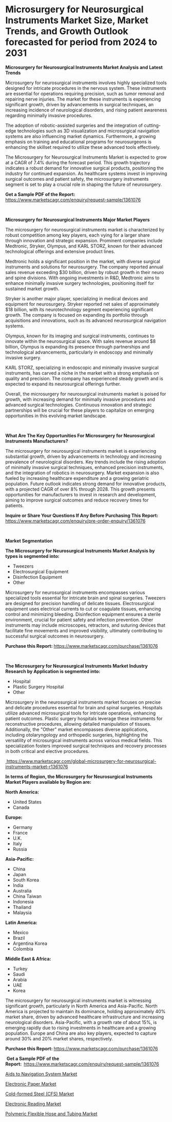 <p><h1>Microsurgery for Neurosurgical Instruments Market Size, Market Trends, and Growth Outlook forecasted for period from 2024 to 2031</h1></p><p><strong>Microsurgery for Neurosurgical Instruments Market Analysis and Latest Trends</strong></p>
<p><p>Microsurgery for neurosurgical instruments involves highly specialized tools designed for intricate procedures in the nervous system. These instruments are essential for operations requiring precision, such as tumor removal and repairing nerve injuries. The market for these instruments is experiencing significant growth, driven by advancements in surgical techniques, an increasing incidence of neurological disorders, and rising patient awareness regarding minimally invasive procedures.</p><p>The adoption of robotic-assisted surgeries and the integration of cutting-edge technologies such as 3D visualization and microsurgical navigation systems are also influencing market dynamics. Furthermore, a growing emphasis on training and educational programs for neurosurgeons is enhancing the skillset required to utilize these advanced tools effectively.</p><p>The Microsurgery for Neurosurgical Instruments Market is expected to grow at a CAGR of 7.4% during the forecast period. This growth trajectory indicates a robust demand for innovative surgical products, positioning the industry for continued expansion. As healthcare systems invest in improving surgical outcomes and patient safety, the microsurgery instruments segment is set to play a crucial role in shaping the future of neurosurgery.</p></p>
<p><strong>Get a Sample PDF of the Report:&nbsp;</strong> <a href="https://www.marketscagr.com/enquiry/request-sample/1361076">https://www.marketscagr.com/enquiry/request-sample/1361076</a></p>
<p>&nbsp;</p>
<p><strong>Microsurgery for Neurosurgical Instruments Major Market Players</strong></p>
<p><p>The microsurgery for neurosurgical instruments market is characterized by robust competition among key players, each vying for a larger share through innovation and strategic expansion. Prominent companies include Medtronic, Stryker, Olympus, and KARL STORZ, known for their advanced technological offerings and extensive product lines.</p><p>Medtronic holds a significant position in the market, with diverse surgical instruments and solutions for neurosurgery. The company reported annual sales revenue exceeding $30 billion, driven by robust growth in their neuro and spine divisions. With ongoing investments in R&D, Medtronic aims to enhance minimally invasive surgery technologies, positioning itself for sustained market growth.</p><p>Stryker is another major player, specializing in medical devices and equipment for neurosurgery. Stryker reported net sales of approximately $18 billion, with its neurotechnology segment experiencing significant growth. The company is focused on expanding its portfolio through acquisitions and innovations, such as its advanced neurosurgical navigation systems.</p><p>Olympus, known for its imaging and surgical instruments, continues to innovate within the neurosurgical space. With sales revenue around $8 billion, Olympus is expanding its presence through partnerships and technological advancements, particularly in endoscopy and minimally invasive surgery.</p><p>KARL STORZ, specializing in endoscopic and minimally invasive surgical instruments, has carved a niche in the market with a strong emphasis on quality and precision. The company has experienced steady growth and is expected to expand its neurosurgical offerings further.</p><p>Overall, the microsurgery for neurosurgical instruments market is poised for growth, with increasing demand for minimally invasive procedures and advanced surgical technologies. Continuous innovation and strategic partnerships will be crucial for these players to capitalize on emerging opportunities in this evolving market landscape.</p></p>
<p>&nbsp;</p>
<p><strong>What Are The Key Opportunities For Microsurgery for Neurosurgical Instruments Manufacturers?</strong></p>
<p><p>The microsurgery for neurosurgical instruments market is experiencing substantial growth, driven by advancements in technology and increasing prevalence of neurological disorders. Key trends include the rising adoption of minimally invasive surgical techniques, enhanced precision instruments, and the integration of robotics in neurosurgery. Market expansion is also fueled by increasing healthcare expenditure and a growing geriatric population. Future outlook indicates strong demand for innovative products, with a projected CAGR of over 8% through 2028. This growth presents opportunities for manufacturers to invest in research and development, aiming to improve surgical outcomes and reduce recovery times for patients.</p></p>
<p><strong>Inquire or Share Your Questions If Any Before Purchasing This Report:</strong> <a href="https://www.marketscagr.com/enquiry/pre-order-enquiry/1361076">https://www.marketscagr.com/enquiry/pre-order-enquiry/1361076</a></p>
<p>&nbsp;</p>
<p><strong>Market Segmentation</strong></p>
<p><strong>The Microsurgery for Neurosurgical Instruments Market Analysis by types is segmented into:</strong></p>
<p><ul><li>Tweezers</li><li>Electrosurgical Equipment</li><li>Disinfection Equipment</li><li>Other</li></ul></p>
<p><p>Microsurgery for neurosurgical instruments encompasses various specialized tools essential for intricate brain and spinal surgeries. Tweezers are designed for precision handling of delicate tissues. Electrosurgical equipment uses electrical currents to cut or coagulate tissues, enhancing control and minimizing bleeding. Disinfection equipment ensures a sterile environment, crucial for patient safety and infection prevention. Other instruments may include microscopes, retractors, and suturing devices that facilitate fine movements and improved visibility, ultimately contributing to successful surgical outcomes in neurosurgery.</p></p>
<p><strong>Purchase this Report:&nbsp;</strong><a href="https://www.marketscagr.com/purchase/1361076">https://www.marketscagr.com/purchase/1361076</a></p>
<p>&nbsp;</p>
<p><strong>The Microsurgery for Neurosurgical Instruments Market Industry Research by Application is segmented into:</strong></p>
<p><ul><li>Hospital</li><li>Plastic Surgery Hospital</li><li>Other</li></ul></p>
<p><p>Microsurgery in the neurosurgical instruments market focuses on precise and delicate procedures essential for brain and spinal surgeries. Hospitals utilize advanced microsurgical tools for intricate operations, enhancing patient outcomes. Plastic surgery hospitals leverage these instruments for reconstructive procedures, allowing detailed manipulation of tissues. Additionally, the "Other" market encompasses diverse applications, including otolaryngology and orthopedic surgeries, highlighting the versatility of microsurgical instruments across various medical fields. This specialization fosters improved surgical techniques and recovery processes in both critical and elective procedures.</p></p>
<p><a href="https://www.marketscagr.com/global-microsurgery-for-neurosurgical-instruments-market-r1361076">&nbsp;https://www.marketscagr.com/global-microsurgery-for-neurosurgical-instruments-market-r1361076</a></p>
<p><strong>In terms of Region, the Microsurgery for Neurosurgical Instruments Market Players available by Region are:</strong></p>
<p>
    <p> <strong> North America: </strong>
        <ul>
            <li>United States</li>
            <li>Canada</li>
        </ul>
        </p> 
    <p> <strong> Europe: </strong>
        <ul>
            <li>Germany</li>
            <li>France</li>
            <li>U.K.</li>
            <li>Italy</li>
            <li>Russia</li>
        </ul>
        </p> 
    <p> <strong> Asia-Pacific: </strong>
        <ul>
            <li>China</li>
            <li>Japan</li>
            <li>South Korea</li>
            <li>India</li>
            <li>Australia</li>
            <li>China Taiwan</li>
            <li>Indonesia</li>
            <li>Thailand</li>
            <li>Malaysia</li>
        </ul>
        </p> 
    <p> <strong> Latin America: </strong>
        <ul>
            <li>Mexico</li>
            <li>Brazil</li>
            <li>Argentina Korea</li>
            <li>Colombia</li>
        </ul>
        </p> 
    <p> <strong> Middle East & Africa: </strong>
        <ul>
            <li>Turkey</li>
            <li>Saudi</li>
            <li>Arabia</li>
            <li>UAE</li>
            <li>Korea</li>
        </ul>
    </p>
    </p>
<p><p>The microsurgery for neurosurgical instruments market is witnessing significant growth, particularly in North America and Asia-Pacific. North America is projected to maintain its dominance, holding approximately 40% market share, driven by advanced healthcare infrastructure and increasing neurological disorders. Asia-Pacific, with a growth rate of about 15%, is emerging rapidly due to rising investments in healthcare and a growing population. Europe and China are also key players, expected to capture around 30% and 20% market shares, respectively.</p></p>
<p><strong>Purchase this Report: </strong><a href="https://www.marketscagr.com/purchase/1361076">https://www.marketscagr.com/purchase/1361076</a></p>
<p>&nbsp;<strong>Get a Sample PDF of the Report:&nbsp;&nbsp;</strong><a href="https://www.marketscagr.com/enquiry/request-sample/1361076">https://www.marketscagr.com/enquiry/request-sample/1361076</a></p>
<p><strong></strong></p>
<p><p><a href="https://www.linkedin.com/pulse/strategic-roadmap-success-global-aids-navigation-system-cwltf?trackingId=fS%2B9sQHETNC2pOrl6lUtVA%3D%3D">Aids to Navigation System Market</a></p><p><a href="https://www.linkedin.com/pulse/electronic-paper-industry-forecast-market-shifts-strategic-oi5ic?trackingId=uou4%2Fm33ROum2Wao4ooEtw%3D%3D">Electronic Paper Market</a></p><p><a href="https://issuu.com/reportprime-2/docs/cold-formed-steel-cfs-market-size-2_94ed92ae013e74">Cold-formed Steel (CFS) Market</a></p><p><a href="https://www.linkedin.com/pulse/electronic-reading-market-share-size-trends-industry-analysis-4foyc?trackingId=tMjYftw8T%2BCDu0bQafD43g%3D%3D">Electronic Reading Market</a></p><p><a href="https://issuu.com/reportprime-2/docs/polymeric-flexible-hose-and-tubing-_426f512e97cd53">Polymeric Flexible Hose and Tubing Market</a></p></p>
